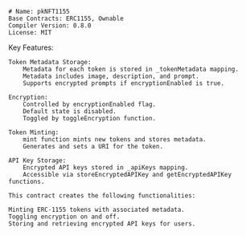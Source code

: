     # Name: pkNFT1155
    Base Contracts: ERC1155, Ownable
    Compiler Version: 0.8.0
    License: MIT

Key Features:

    Token Metadata Storage:
        Metadata for each token is stored in _tokenMetadata mapping.
        Metadata includes image, description, and prompt.
        Supports encrypted prompts if encryptionEnabled is true.

    Encryption:
        Controlled by encryptionEnabled flag.
        Default state is disabled.
        Toggled by toggleEncryption function.

    Token Minting:
        mint function mints new tokens and stores metadata.
        Generates and sets a URI for the token.

    API Key Storage:
        Encrypted API keys stored in _apiKeys mapping.
        Accessible via storeEncryptedAPIKey and getEncryptedAPIKey functions.

    This contract creates the following functionalities:

    Minting ERC-1155 tokens with associated metadata.
    Toggling encryption on and off.
    Storing and retrieving encrypted API keys for users.
